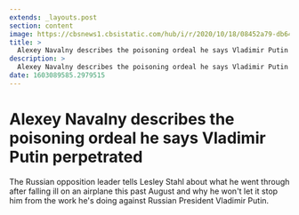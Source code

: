 ```yaml
--- 
extends: _layouts.post 
section: content 
image: https://cbsnews1.cbsistatic.com/hub/i/r/2020/10/18/08452a79-db64-4a84-9815-a9b7ee2aa543/thumbnail/1200x630/0b9fc485f590c02133243e8a5ba65456/60-navalny-segment1-video0-568409-640x360.jpg 
title: > 
  Alexey Navalny describes the poisoning ordeal he says Vladimir Putin perpetrated 
description: > 
  Alexey Navalny describes the poisoning ordeal he says Vladimir Putin perpetrated The Russian opposition leader tells Lesley Stahl about what he went through after falling ill on an airplane this past August and why he won't let it stop him from the work he's doing against Russian President Vladimir Putin. 
date: 1603089585.2979515 
--- 
```

<div><p class="player__bottom-bar--left">
                            <h1 class="now-playing__hed now-playing">Alexey Navalny describes the poisoning ordeal he says Vladimir Putin perpetrated</h1>
                <p class="now-playing__dek">The Russian opposition leader tells Lesley Stahl about what he went through after falling ill on an airplane this past August and why he won't let it stop him from the work he's doing against Russian President Vladimir Putin.</p>
                      </p>
        </div>
